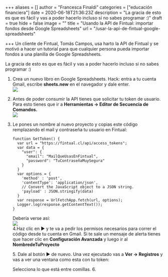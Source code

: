 +++
aliases = []
author = "Francesca Finaldi"
categories = ["educación financiera"]
date = 2020-06-18T21:36:23Z
description = "La gracia de esto es que es fácil y vas a poder hacerlo incluso si no sabes programar :)"
draft = true
hide = false
image = ""
title = "Usando la API de Fintual: importar fondos desde Google Spreadsheets"
url = "/usar-la-api-de-fintual-google-spreadsheets"

+++
Un cliente de Fintual, Tomás Campos, usa harto la API de Fintual y se motivó a hacer un tutorial para que cualquier persona pueda importar fondos a una planilla de Google Spreadsheets.

La gracia de esto es que es fácil y vas a poder hacerlo incluso si no sabes programar :)

1. Crea un nuevo libro en Google Spreadsheets. Hack: entra a tu cuenta Gmail, escribe **sheets.new** en el navegador y dale enter.  
   ![](/uploads/2020-06-20/tutorials1.png)
2. Antes de poder consumir la API tienes que solicitar tu token de usuario. Para esto tienes que ir a **Herramientas → Editor de Secuencia de Comandos.  
   ![](/uploads/2020-06-20/tutorials2.png)**
3. Le pones un nombre al nuevo proyecto y copias este código remplazando el mail y contraseña tu usuario en Fintual:

       function GetToken() {  
         var url = "https://fintual.cl/api/access_tokens";
         var data = {
           "user": {
             "email": "MailQueUsasEnFintual",
             "password": "TuContraseñaMuySegura"
           }
         }
         var options = {
           'method' : 'post',
           'contentType': 'application/json',
           // Convert the JavaScript object to a JSON string.
           'payload' : JSON.stringify(data)
         }
         var response = UrlFetchApp.fetch(url, options);
         Logger.log(response.getContentText());
       }

   Debería verse así:  
   ![](/uploads/2020-06-20/tutorials3.png)  
   4\.Haz clic en ► y te va a pedir los permisos necesarios para correr el código desde tu cuenta en Gmail. Si te sale un mensaje de alerta tienes que hacer clic en **Configuración Avanzada** y luego ir al **NombredeTuProyecto**

   5\. Dale al botón ► de nuevo. Una vez ejecutado vas a **Ver → Registros** y vas a ver una ventana como esta con tu token:   
     
   Selecciona lo que está entre comillas.
   6. 